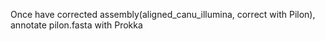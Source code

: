 Once have corrected assembly(aligned_canu_illumina, correct with Pilon), annotate pilon.fasta with Prokka
